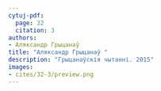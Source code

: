 ```yaml
---
cytuj-pdf:
  page: 32
  citation: 3
authors:
- Аляксандр Грыцанаў 
title: "Аляксандр Грыцанаў "
description: "Грыцанаўскія чытанні. 2015"
images:
- cites/32-3/preview.png
---
```

